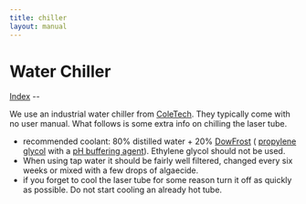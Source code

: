 ```yaml
---
title: chiller
layout: manual
---
```


Water Chiller
==============

[Index](index) --

We use an industrial water chiller from [ColeTech](http://www.cncoletech.cn). They typically come with no user manual. What follows is some extra info on chilling the laser tube.

- recommended coolant: 80% distilled water + 20% [DowFrost](http://www.dow.com/heattrans/prod/glycol/dowfrost.htm) ( [propylene glycol](http://en.wikipedia.org/wiki/Propylene_glycol) with a [pH buffering agent](http://en.wikipedia.org/wiki/PH_buffer)). Ethylene glycol should not be used.
- When using tap water it should be fairly well filtered, changed every six weeks or mixed with a few drops of algaecide.
- if you forget to cool the laser tube for some reason turn it off as quickly as possible. Do not start cooling an already hot tube.
